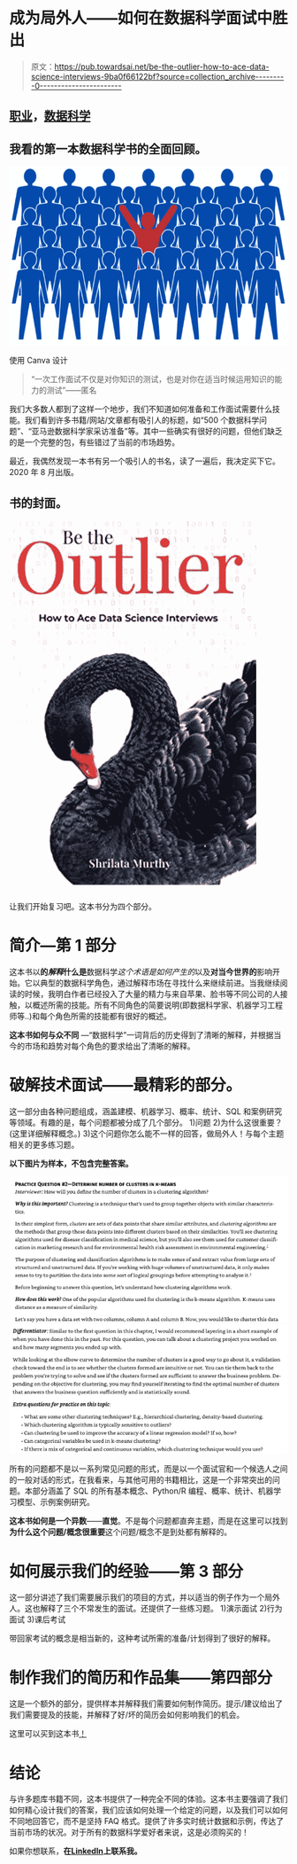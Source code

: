 # 成为局外人——如何在数据科学面试中胜出

> 原文：<https://pub.towardsai.net/be-the-outlier-how-to-ace-data-science-interviews-9ba0f66122bf?source=collection_archive---------0----------------------->

## [职业](https://towardsai.net/p/category/careers)，[数据科学](https://towardsai.net/p/category/data-science)

## 我看的第一本数据科学书的全面回顾。

![](img/715169214c3f6673d96b0ea5a4bf0713.png)

使用 Canva 设计

> “一次工作面试不仅是对你知识的测试，也是对你在适当时候运用知识的能力的测试”——匿名

我们大多数人都到了这样一个地步，我们不知道如何准备和工作面试需要什么技能。我们看到许多书籍/网站/文章都有吸引人的标题，如“500 个数据科学问题”、“亚马逊数据科学家采访准备”等。其中一些确实有很好的问题，但他们缺乏的是一个完整的包，有些错过了当前的市场趋势。

最近，我偶然发现一本书有另一个吸引人的书名，读了一遍后，我决定买下它。2020 年 8 月出版。

## 书的封面。

![](img/fa0b9ee46c354e80c118ab141112270d.png)

让我们开始复习吧。这本书分为四个部分。

# 简介—第 1 部分

这本书以**的*解释*什么是**数据科学*这个术语是如何产生的*以及**对当今世界的**影响开始。它以典型的数据科学角色，通过解释市场在寻找什么来继续前进。当我继续阅读的时候，我明白作者已经投入了大量的精力与来自苹果、脸书等不同公司的人接触，以概述所需的技能。所有不同角色的简要说明(即数据科学家、机器学习工程师等..)和每个角色所需的技能都有很好的概述。

**这本书如何与众不同** —“数据科学”一词背后的历史得到了清晰的解释，并根据当今的市场和趋势对每个角色的要求给出了清晰的解释。

# 破解技术面试——最精彩的部分。

这一部分由各种问题组成，涵盖建模、机器学习、概率、统计、SQL 和案例研究等领域。有趣的是，每个问题都被分成了几个部分。
1)问题
2)为什么这很重要？(这里详细解释概念。)
3)这个问题你怎么能不一样的回答，做局外人！与每个主题相关的更多练习题。

**以下图片为样本，不包含完整答案。**

![](img/bfdc9bf94aa419a338fae569550e719b.png)![](img/e42a77c0100f40c8981af07f2c5811b0.png)

所有的问题都不是以一系列常见问题的形式，而是以一个面试官和一个候选人之间的一般对话的形式，在我看来，与其他可用的书籍相比，这是一个非常突出的问题。本部分涵盖了 SQL 的所有基本概念、Python/R 编程、概率、统计、机器学习模型、示例案例研究。

**这本书如何是一个异数**——**直觉**。不是每个问题都直奔主题，而是在这里可以找到**为什么这个问题/概念很重要**这个问题/概念不是到处都有解释的。

# 如何展示我们的经验——第 3 部分

这一部分讲述了我们需要展示我们的项目的方式，并以适当的例子作为一个局外人。这也解释了三个不常发生的面试。还提供了一些练习题。
1)演示面试
2)行为面试
3)课后考试

带回家考试的概念是相当新的，这种考试所需的准备/计划得到了很好的解释。

# 制作我们的简历和作品集——第四部分

这是一个额外的部分，提供样本并解释我们需要如何制作简历。提示/建议给出了我们需要提及的技能，并解释了好/坏的简历会如何影响我们的机会。

这里可以买到这本书[！](https://www.amazon.com/Be-Outlier-Data-Science-Interviews-ebook/dp/B08F9M83LJ)

# 结论

与许多题库书籍不同，这本书提供了一种完全不同的体验。这本书主要强调了我们如何精心设计我们的答案，我们应该如何处理一个给定的问题，以及我们可以如何不同地回答它，而不是坚持 FAQ 格式。提供了许多实时统计数据和示例，传达了当前市场的状况。对于所有的数据科学爱好者来说，这是必须购买的！

如果你想联系，**在**[**LinkedIn**](https://www.linkedin.com/in/saiteja-kura-49803b13b/)**上联系我。**